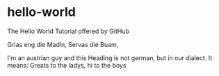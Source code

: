 # hello-world
The Hello World Tutorial offered by GitHub

Grias eng die Madln, Servas die Buam,

I'm an austrian guy and this Heading is not german, but in our dialect.
It means: Greats to the ladys, hi to the boys
